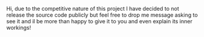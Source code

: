 Hi, due to the competitive nature of this project I have decided to not release the source code publicly but feel free to drop me message asking to see it and il be more than happy to give it to you and even explain its inner workings!
